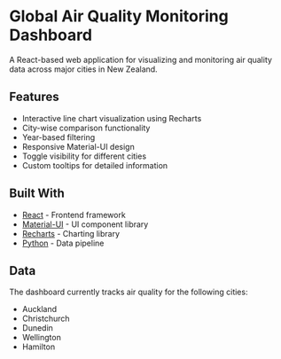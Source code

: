 # Global Air Quality Monitoring Dashboard

A React-based web application for visualizing and monitoring air quality data across major cities in New Zealand.

## Features

- Interactive line chart visualization using Recharts
- City-wise comparison functionality
- Year-based filtering
- Responsive Material-UI design
- Toggle visibility for different cities
- Custom tooltips for detailed information

## Built With

- [React](https://reactjs.org/) - Frontend framework
- [Material-UI](https://mui.com/) - UI component library
- [Recharts](https://recharts.org/) - Charting library
- [Python](https://www.python.org/) - Data pipeline

## Data

The dashboard currently tracks air quality for the following cities:
- Auckland
- Christchurch
- Dunedin
- Wellington
- Hamilton

